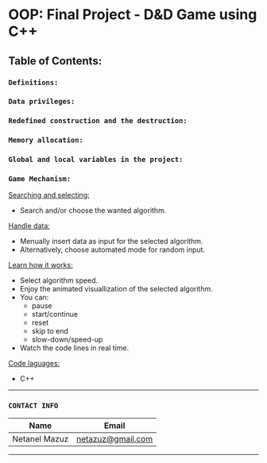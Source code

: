 # OOP: Final Project - D&D Game using C++

## Table of Contents:

### `Definitions:`
### `Data privileges:`
### `Redefined construction and the destruction:`
### `Memory allocation:`
### `Global and local variables in the project:`
### `Game Mechanism:`

<ins>Searching and selecting:</ins>
* Search and/or choose the wanted algorithm.

<ins>Handle data:</ins>
* Menually insert data as input for the selected algorithm.
* Alternatively, choose automated mode for random input.

<ins>Learn how it works:</ins>
* Select algorithm speed.
* Enjoy the animated visuallization of the selected algorithm.
* You can:
  * pause
  * start/continue
  * reset
  * skip to end
  * slow-down/speed-up
* Watch the code lines in real time.

<ins>Code laguages:</ins>
  * C++

---

### `CONTACT INFO`

| Name          | Email                |
| ------------- | -------------------- |
| Netanel Mazuz | netazuz@gmail.com    |

---


